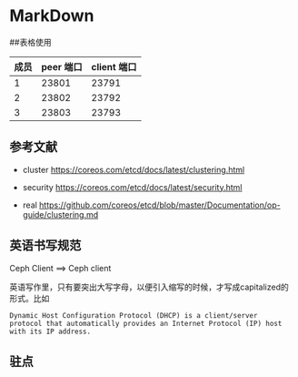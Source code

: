 # MarkDown

##表格使用

| 成员 | peer 端口 | client 端口 |
|-----|-----------|------------|
| 1   | 23801     | 23791      |
| 2   | 23802     | 23792      |
| 3   | 23803     | 23793      |

## 参考文献

- <a name=cluster>cluster</a> https://coreos.com/etcd/docs/latest/clustering.html

- <a name=security>security</a> https://coreos.com/etcd/docs/latest/security.html

- <a name=real>real</a> https://github.com/coreos/etcd/blob/master/Documentation/op-guide/clustering.md


## 英语书写规范

Ceph Client ==> Ceph client

英语写作里，只有要突出大写字母，以便引入缩写的时候，才写成capitalized的形式。比如

```
Dynamic Host Configuration Protocol (DHCP) is a client/server 
protocol that automatically provides an Internet Protocol (IP) host 
with its IP address.
```

## 驻点
